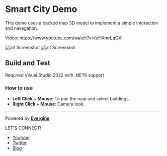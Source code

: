 # Smart City Demo
This demo uses a backed map 3D model to implement a simple interaction and navegation.

Video: https://www.youtube.com/watch?v=fuHXmrLqGXI

![alt Screenshot](https://github.com/Evergine/SmartCityDemo/blob/master/Screenshots/screenshot01.jpg)
![alt Screenshot](https://github.com/Evergine/SmartCityDemo/blob/master/Screenshots/screenshot02.jpg)

## Build and Test
Required Visual Studio 2022 with .NET6 support

### How to use
 * **Left Click + Mouse**: To pan the map and select buildings.
 * **Right Click + Mouse**: Camera look.

----
Powered by **[Evergine](http://www.Evergine.com)**

LET'S CONNECT!

- [Youtube](https://www.youtube.com/subscription_center?add_user=WaveEngineChannel)
- [Twitter](https://twitter.com/WaveEngineTeam)
- [Blog](http://geeks.ms/waveengineteam/)
